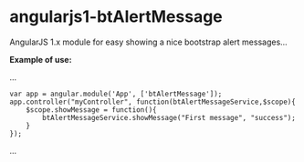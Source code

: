 # angularjs1-btAlertMessage
AngularJS 1.x module for easy showing a nice bootstrap alert messages...

**Example of use:**

...
 
	var app = angular.module('App', ['btAlertMessage']);
	app.controller("myController", function(btAlertMessageService,$scope){
		$scope.showMessage = function(){
			btAlertMessageService.showMessage("First message", "success");
		}
	});

...
